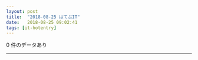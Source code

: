 ```yaml
---
layout: post
title:  "2018-08-25 はてぶIT"
date:   2018-08-25 09:02:41
tags: [it-hotentry]
---
```

0 件のデータあり

<hr>
